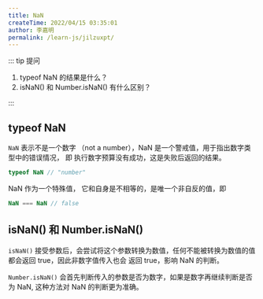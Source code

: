 ```yaml
---
title: NaN
createTime: 2022/04/15 03:35:01
author: 李嘉明
permalink: /learn-js/jilzuxpt/
---
```


::: tip 提问

1. typeof NaN 的结果是什么？
2. isNaN() 和 Number.isNaN() 有什么区别？

:::

## typeof NaN

`NaN` 表示不是一个数字 （not a number），NaN 是一个警戒值，用于指出数字类型中的错误情况，
即 执行数字预算没有成功，这是失败后返回的结果。

```js
typeof NaN // "number"
```

NaN 作为一个特殊值， 它和自身是不相等的，是唯一个非自反的值，即

```js
NaN === NaN // false
```

## isNaN() 和 Number.isNaN()

`isNaN()` 接受参数后，会尝试将这个参数转换为数值，任何不能被转换为数值的值都会返回 true，因此非数字值传入也会
返回 true，影响 NaN 的判断。

`Number.isNaN()` 会首先判断传入的参数是否为数字，如果是数字再继续判断是否为 NaN, 这种方法对 NaN 的判断更为准确。
